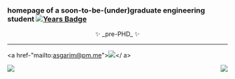 ### homepage of a soon-to-be-(under)graduate engineering student [![Years Badge](https://badges.pufler.dev/repos/melasq?style=social)](https://badges.pufler.dev)
<p align="center">✨ _pre-PHD_ ✨ </p>
<hr />
<!-- [![protonmail](https://img.shields.io/badge/asgarim@pm.me-8B89CC?style=for-the-badge&logo=protonmail&logoColor=white)](mailto:asgarim@pm.me) -->

<a href-"mailto:asgarim@pm.me"><img src="https://img.shields.io/badge/asgarim@pm.me-8B89CC?style=for-the-badge&logo=protonmail&logoColor=white"></img></ a>

 <img align="right" src="https://komarev.com/ghpvc/?username=melasq&style=flat-square&color=ff69b4&label=victims"></img>

<!--START_SECTION:badges-->

<!--END_SECTION:badges-->


<!-- 
<h3 align="left">Connect with me:</h3>
<p align="left">
<a href="https://codepen.io/uqmelika" target="blank"><img align="center" src="https://raw.githubusercontent.com/rahuldkjain/github-profile-readme-generator/master/src/images/icons/Social/codepen.svg" alt="uqmelika" height="30" width="40" /></a>
<a href="https://linkedin.com/in/https://www.linkedin.com/in/melody-asghari" target="blank"><img align="center" src="https://raw.githubusercontent.com/rahuldkjain/github-profile-readme-generator/master/src/images/icons/Social/linked-in-alt.svg" alt="https://www.linkedin.com/in/melody-asghari" height="30" width="40" /></a>
<a href="https://codesandbox.com/melasq" target="blank"><img align="center" src="https://cdn.jsdelivr.net/npm/simple-icons@3.0.1/icons/codesandbox.svg" alt="melasq" height="30" width="40" /></a>

![dockerbadge](https://img.shields.io/badge/mdockerq-2CA5E0?style=for-the-badge&logo=docker&logoColor=white) -->

![](https://hit.yhype.me/github/profile?user_id=44324191)
